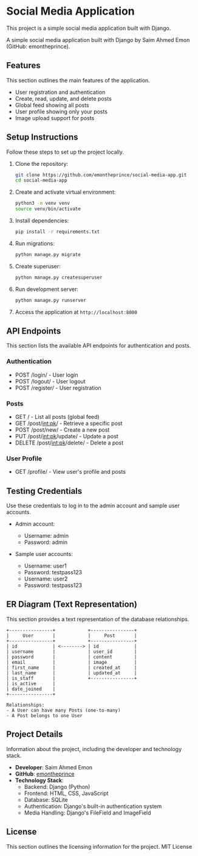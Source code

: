 # Social Media Application
This project is a simple social media application built with Django.

A simple social media application built with Django by Saim Ahmed Emon (GitHub: emontheprince).

## Features 
This section outlines the main features of the application.
- User registration and authentication
- Create, read, update, and delete posts
- Global feed showing all posts
- User profile showing only your posts
- Image upload support for posts

## Setup Instructions 
Follow these steps to set up the project locally.

1. Clone the repository:
   ```bash
   git clone https://github.com/emontheprince/social-media-app.git
   cd social-media-app
   ```

2. Create and activate virtual environment:
   ```bash
   python3 -m venv venv
   source venv/bin/activate
   ```

3. Install dependencies:
   ```bash
   pip install -r requirements.txt
   ```

4. Run migrations:
   ```bash
   python manage.py migrate
   ```

5. Create superuser:
   ```bash
   python manage.py createsuperuser
   ```

6. Run development server:
   ```bash
   python manage.py runserver
   ```

7. Access the application at `http://localhost:8000`

## API Endpoints 
This section lists the available API endpoints for authentication and posts.

### Authentication
- POST /login/ - User login
- POST /logout/ - User logout
- POST /register/ - User registration

### Posts
- GET / - List all posts (global feed)
- GET /post/<int:pk>/ - Retrieve a specific post
- POST /post/new/ - Create a new post
- PUT /post/<int:pk>/update/ - Update a post
- DELETE /post/<int:pk>/delete/ - Delete a post

### User Profile
- GET /profile/ - View user's profile and posts

## Testing Credentials 
Use these credentials to log in to the admin account and sample user accounts.
- Admin account:
  - Username: admin
  - Password: admin

- Sample user accounts:
  - Username: user1
  - Password: testpass123
  - Username: user2
  - Password: testpass123

## ER Diagram (Text Representation) 
This section provides a text representation of the database relationships.

```
+----------------+            +----------------+
|     User       |            |     Post       |
+----------------+            +----------------+
| id             | <--------> | id             |
| username       |            | user_id        |
| password       |            | content        |
| email          |            | image          |
| first_name     |            | created_at     |
| last_name      |            | updated_at     |
| is_staff       |            +----------------+
| is_active      |
| date_joined    |
+----------------+

Relationships:
- A User can have many Posts (one-to-many)
- A Post belongs to one User
```

## Project Details 
Information about the project, including the developer and technology stack.
- **Developer**: Saim Ahmed Emon
- **GitHub**: [emontheprince](https://github.com/emontheprince)
- **Technology Stack**:
  - Backend: Django (Python)
  - Frontend: HTML, CSS, JavaScript
  - Database: SQLite
  - Authentication: Django's built-in authentication system
  - Media Handling: Django's FileField and ImageField

## License 
This section outlines the licensing information for the project.
MIT License
